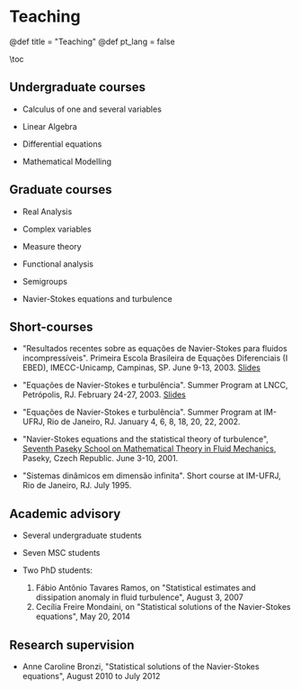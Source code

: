 # Teaching

@def title = "Teaching"
@def pt_lang = false

\toc

## Undergraduate courses

* Calculus of one and several variables

* Linear Algebra

* Differential equations

* Mathematical Modelling

## Graduate courses

* Real Analysis

* Complex variables

* Measure theory

* Functional analysis

* Semigroups

* Navier-Stokes equations and turbulence

## Short-courses

* "Resultados recentes sobre as equações de Navier-Stokes para fluidos incompressíveis". Primeira Escola Brasileira de Equações Diferenciais (I EBED), IMECC-Unicamp, Campinas, SP. June 9-13, 2003. [Slides](/pages/material/ebednsetwoup.pdf)

* "Equações de Navier-Stokes e turbulência". Summer Program at LNCC, Petrópolis, RJ. February 24-27, 2003. [Slides](/pages/material/lnccnsetwoup.pdf)

* "Equações de Navier-Stokes e turbulência". Summer Program at IM-UFRJ, Rio de Janeiro, RJ. January 4, 6, 8, 18, 20, 22, 2002.

* "Navier-Stokes equations and the statistical theory of turbulence", [Seventh Paseky School on Mathematical Theory in Fluid Mechanics](http://www.karlin.mff.cuni.cz/paseky-fluid/2001/), Paseky, Czech Republic. June 3-10, 2001.

* "Sistemas dinâmicos em dimensão infinita". Short course at IM-UFRJ, Rio de Janeiro, RJ. July 1995.

## Academic advisory

* Several undergraduate students

* Seven MSC students

* Two PhD students:
    1. Fábio Antônio Tavares Ramos, on "Statistical estimates and dissipation anomaly in fluid turbulence", August 3, 2007
    1. Cecília Freire Mondaini, on "Statistical solutions of the Navier-Stokes equations", May 20, 2014

## Research supervision

* Anne Caroline Bronzi, "Statistical solutions of the Navier-Stokes equations", August 2010 to July 2012
